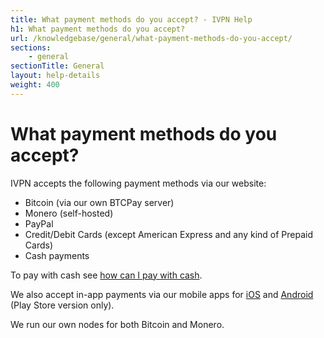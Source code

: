 ```yaml
---
title: What payment methods do you accept? - IVPN Help
h1: What payment methods do you accept?
url: /knowledgebase/general/what-payment-methods-do-you-accept/
sections:
    - general
sectionTitle: General
layout: help-details
weight: 400
---
```

# What payment methods do you accept?

IVPN accepts the following payment methods via our website:

* Bitcoin (via our own BTCPay server)
* Monero (self-hosted)
* PayPal
* Credit/Debit Cards (except American Express and any kind of Prepaid Cards)
* Cash payments

To pay with cash see [how can I pay with cash](/knowledgebase/billing/how-can-i-pay-with-cash/).

We also accept in-app payments via our mobile apps for [iOS](/apps-ios/) and [Android](/apps-android/) (Play Store version only).

We run our own nodes for both Bitcoin and Monero.
